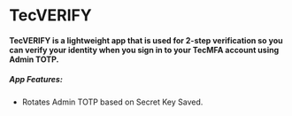 # TecVERIFY

#### **TecVERIFY** is a lightweight app that is used for 2-step verification so you can verify your identity when you sign in to your **TecMFA** account using Admin TOTP.

##### App Features:
* Rotates Admin TOTP based on Secret Key Saved. 